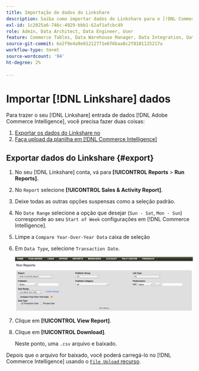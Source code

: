 ```yaml
---
title: Importação de dados do Linkshare
description: Saiba como importar dados do Linkshare para o [!DNL Commerce Intelligence].
exl-id: 1c2025a6-746c-4929-bbb1-62af1afcbc49
role: Admin, Data Architect, Data Engineer, User
feature: Commerce Tables, Data Warehouse Manager, Data Integration, Data Import/Export
source-git-commit: 6e2f9e4a9e91212771e6f6baa8c2f8101125217a
workflow-type: tm+mt
source-wordcount: '94'
ht-degree: 2%

---
```


# Importar [!DNL Linkshare] dados

Para trazer o seu [!DNL Linkshare] entrada de dados [!DNL Adobe Commerce Intelligence], você precisa fazer duas coisas:

1. [Exportar os dados do Linkshare no ](#export)
1. [Faça upload da planilha em [!DNL Commerce Intelligence]](../connecting-data/using-file-uploader.md)

## Exportar dados do Linkshare {#export}

1. No seu [!DNL Linkshare] conta, vá para **[!UICONTROL Reports** > **Run Reports].**

1. No `Report` selecione **[!UICONTROL Sales & Activity Report]**.

1. Deixe todas as outras opções suspensas como a seleção padrão.

1. No `Date Range` selecione a opção que desejar (`Sun - Sat`, `Mon - Sun`) corresponde ao seu `Start of Week` configurações em [!DNL Commerce Intelligence].

1. Limpe a `Compare Year-Over-Year Data` caixa de seleção

1. Em `Data Type`, selecione `Transaction Date`.

   ![import\_linkshare\_data.png](../../../assets/importing_linkshare_data.png)

1. Clique em **[!UICONTROL View Report]**.

1. Clique em **[!UICONTROL Download]**.

   Neste ponto, uma `.csv` arquivo e baixado.

Depois que o arquivo for baixado, você poderá carregá-lo no [!DNL Commerce Intelligence] usando o [`File Upload` recurso](../connecting-data/using-file-uploader.md).
